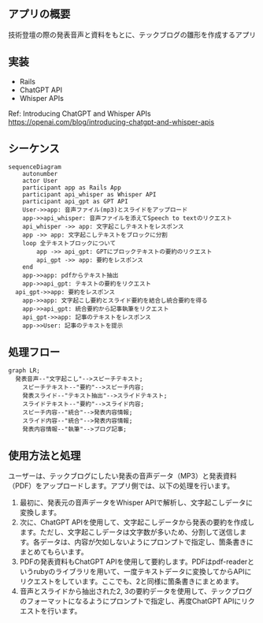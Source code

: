## アプリの概要
技術登壇の際の発表音声と資料をもとに、テックブログの雛形を作成するアプリ

## 実装

- Rails
- ChatGPT API
- Whisper APIs

Ref: Introducing ChatGPT and Whisper APIs
https://openai.com/blog/introducing-chatgpt-and-whisper-apis

## シーケンス

```mermaid
sequenceDiagram
	autonumber
	actor User
	participant app as Rails App
	participant api_whisper as Whisper API
	participant api_gpt as GPT API
	User->>app: 音声ファイル(mp3)とスライドをアップロード
	app->>api_whisper: 音声ファイルを添えてSpeech to textのリクエスト
	api_whisper ->> app: 文字起こしテキストをレスポンス
	app ->> app: 文字起こしテキストをブロックに分割
	loop 全テキストブロックについて
		app ->> api_gpt: GPTにブロックテキストの要約のリクエスト
		api_gpt ->> app: 要約をレスポンス
	end
	app->>app: pdfからテキスト抽出
	app->>api_gpt: テキストの要約をリクエスト
  api_gpt->>app: 要約をレスポンス
	app->>app: 文字起こし要約とスライド要約を結合し統合要約を得る
	app->>api_gpt: 統合要約から記事執筆をリクエスト
	api_gpt->>app: 記事のテキストをレスポンス
	app->>User: 記事のテキストを提示
```

## 処理フロー

```mermaid
graph LR;
  発表音声--"文字起こし"-->スピーチテキスト;
	スピーチテキスト--"要約"-->スピーチ内容;
	発表スライド--"テキスト抽出"-->スライドテキスト;
	スライドテキスト--"要約"-->スライド内容;
	スピーチ内容--"統合"-->発表内容情報;
	スライド内容--"統合"-->発表内容情報;
	発表内容情報--"執筆"-->ブログ記事;
```

## 使用方法と処理

ユーザーは、テックブログにしたい発表の音声データ（MP3）と発表資料（PDF）をアップロードします。アプリ側では、以下の処理を行います。

1. 最初に、発表元の音声データをWhisper APIで解析し、文字起こしデータに変換します。
2. 次に、ChatGPT APIを使用して、文字起こしデータから発表の要約を作成します。ただし、文字起こしデータは文字数が多いため、分割して送信します。各データは、内容が欠如しないようにプロンプトで指定し、箇条書きにまとめてもらいます。
3. PDFの発表資料もChatGPT APIを使用して要約します。PDFはpdf-readerというrubyのライブラリを用いて、一度テキストデータに変換してからAPIにリクエストをしています。ここでも、2と同様に箇条書きにまとめます。
4. 音声とスライドから抽出された2, 3の要約データを使用して、テックブログのフォーマットになるようにプロンプトで指定し、再度ChatGPT APIにリクエストを行います。